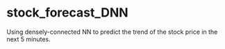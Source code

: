 # stock_forecast_DNN
Using densely-connected NN to predict the trend of the stock price in the next 5 minutes.
